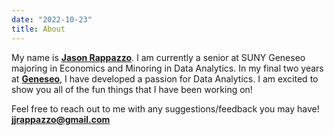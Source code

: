 ```yaml
---
date: "2022-10-23"
title: About
---
```


My name is [**Jason Rappazzo**](https://www.linkedin.com/in/jasonrappazzo/). I am currently a senior at SUNY Geneseo majoring in Economics and Minoring in Data Analytics. In my final two years at [**Geneseo**](https://www.geneseo.edu/), I have developed a passion for Data Analytics. I am excited to show you all of the fun things that I have been working on!


Feel free to reach out to me with any suggestions/feedback you may have! [**jjrappazzo@gmail.com**](https://www.gmail.com)